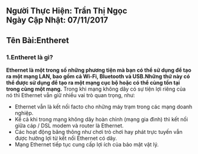 Người Thực Hiện: Trần Thị Ngọc  
Ngày Cập Nhật: 07/11/2017   
-----  
Tên Bài:Entheret  
-----  
### 1.Entheret là gì?  
**Ethernet là một trong số những phương tiện mà bạn có thể sử dụng để tạo ra một mạng LAN, bao gồm cả Wi-Fi, Bluetooth và USB.Những thứ này có thể được sử dụng để tạo ra một mạng cục bộ hoặc có thể cùng tồn tại trong cùng một mạng.** Trong khi mạng không dây có sự tiện lợi riêng của nó thì Ethernet vẫn giữ nhiều vai trò quan trọng, như:
- Ethernet vẫn là kết nối facto cho những máy trạm trong các mạng doanh nghiệp.  
- Kể cả khi trong mạng không dây hoàn chỉnh (mạng gia đình) thì kết nối giữa cáp / DSL modem và router là Ethernet.  
- Các hoạt động băng thông như chơi trò chơi hay phát trực tuyến vẫn được hưởng lợi từ kết nối Ethernet có dây.  
- Mạng Ethernet tiếp tục cung cấp lợi ích của bảo mật vật lý.  
